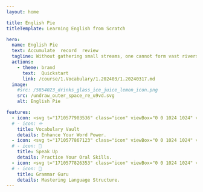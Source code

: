 ```yaml
---
layout: home

title: English Pie
titleTemplate: Learning English from Scratch

hero:
  name: English Pie
  text: Accumulate  record  review
  tagline: Without gathering small streams, one cannot form vast rivers and seas.
  actions:
    - theme: brand
      text:  Quickstart
      link: /course/1.Vocabulary/1.202403/1.20240317.md
  image:
    #src: /5854023_drinks_glass_ice_juice_lemon_icon.png
    src: /undraw_outer_space_re_u9vd.svg
    alt: English Pie

features:
  - icon: <svg t="1710577903536" class="icon" viewBox="0 0 1024 1024" version="1.1" xmlns="http://www.w3.org/2000/svg" p-id="13420" width="32" height="32"><path d="M940.8 166.4v179.2h32c19.2 0 38.4 19.2 38.4 38.4s-19.2 38.4-38.4 38.4h-96c32 51.2 32 121.6 0 179.2h96c19.2 0 38.4 19.2 38.4 38.4s-19.2 38.4-38.4 38.4h-32v179.2h32c19.2 0 38.4 19.2 38.4 38.4s-19.2 38.4-38.4 38.4H281.6c-128 0-198.4-153.6-134.4-256H51.2c-19.2 0-38.4-19.2-38.4-38.4s19.2-38.4 38.4-38.4h32V422.4H51.2C32 422.4 12.8 403.2 12.8 384s19.2-38.4 38.4-38.4h96c-64-102.4 6.4-256 134.4-256h691.2c19.2 0 38.4 19.2 38.4 38.4s-19.2 38.4-38.4 38.4h-32z m-198.4 256H128v179.2h614.4c19.2 0 44.8-12.8 57.6-25.6 32-38.4 32-96 0-128-19.2-12.8-38.4-25.6-57.6-25.6z m153.6 256H281.6c-19.2 0-44.8 12.8-57.6 25.6-51.2 51.2-19.2 153.6 57.6 153.6H896v-179.2z m0-332.8V166.4H281.6c-76.8 0-102.4 102.4-57.6 153.6 12.8 12.8 32 25.6 57.6 25.6H896z" fill="#FFB8D2" p-id="13421"></path></svg>
  # - icon: ✏
    title: Vocabulary Vault
    details: Enhance Your Word Power.
  - icon: <svg t="1710577867123" class="icon" viewBox="0 0 1024 1024" version="1.1" xmlns="http://www.w3.org/2000/svg" p-id="12232" width="32" height="32"><path d="M196.2527 522.5953m-93.9781 0a4.497 4.497 0 1 0 187.9562 0 4.497 4.497 0 1 0-187.9562 0ZM421.8253 231.1523c0 0-11.264-11.7238-37.6372-11.7238-28.8601 0-52.2449 23.3848-52.2449 52.2449 0 31.7649 25.0567 45.9964 36.7595 49.6327 65.745 42.8617 109.3799 116.7569 109.3799 201.0802 0 84.4904-43.7812 158.511-109.7561 201.31-13.2493 4.2423-36.3833 15.0256-36.3833 49.5282 0 28.8601 23.3848 52.2449 52.2449 52.2449 26.3732 0 37.6372-11.7238 37.6372-11.7238 96.5695-61.1056 160.8934-168.5629 160.8934-291.2967S518.3948 292.2371 421.8253 231.1523zM646.2694 37.6999c0 0-16.9064-6.353-42.6527-6.353-34.6279 0-62.6939 28.0869-62.6939 62.6939 0 24.4924 49.6118 53.3525 66.6854 62.2759 87.855 88.6909 142.2942 210.526 142.2942 345.2343 0 147.9784-65.7868 280.2416-169.3571 370.2282-23.1758 9.1951-39.6225 31.744-39.6225 58.1799 0 34.607 28.066 62.6939 62.6939 62.6939 28.2749 0 45.5784-8.6309 45.5784-8.6309 137.8429-111.0727 226.095-281.2029 226.095-472.0222C875.2901 319.8642 785.7633 148.7099 646.2694 37.6999z" fill="#FFB8D2" p-id="12233"></path></svg>
  # - icon: 🌟
    title: Speak Up
    details: Practice Your Oral Skills.
  - icon: <svg t="1710577826353" class="icon" viewBox="0 0 1024 1024" version="1.1" xmlns="http://www.w3.org/2000/svg" p-id="11087" width="32" height="32"><path d="M146.285714 146.285714h73.142857a73.142857 73.142857 0 0 1 73.142858 73.142857v548.571429H73.142857V219.428571a73.142857 73.142857 0 0 1 73.142857-73.142857zM475.428571 365.714286h73.142858a73.142857 73.142857 0 0 1 73.142857 73.142857v329.142857H402.285714V438.857143a73.142857 73.142857 0 0 1 73.142857-73.142857zM804.571429 256h73.142857a73.142857 73.142857 0 0 1 73.142857 73.142857v438.857143h-219.428572V329.142857a73.142857 73.142857 0 0 1 73.142858-73.142857z" fill="#FFB8D2" p-id="11088"></path><path d="M73.142857 804.571429m36.571429 0l804.571428 0q36.571429 0 36.571429 36.571428l0 0q0 36.571429-36.571429 36.571429l-804.571428 0q-36.571429 0-36.571429-36.571429l0 0q0-36.571429 36.571429-36.571428Z" fill="#FFB8D2" p-id="11089"></path></svg>
  # - icon: 🌌
    title: Grammar Guru
    details: Mastering Language Structure.
---
```


<style>
:root {
   --vp-home-hero-name-color: transparent;
  --vp-home-hero-name-background: -webkit-linear-gradient(
    315deg,
    #FF69B4  10%,
    #FFB8D2
  );

  --vp-home-hero-image-background-image: linear-gradient(
    -45deg,
    #FF69B4 50%,
    #FFB8D2 50%
  );
  --vp-home-hero-image-filter: blur(40px);

  /* 1.0.0-beta.7 及以前版本配色方案 */
  --vp-button-brand-bg: #FFB8D2;
  --vp-button-brand-hover-border: #FFB8D2;

  --vp-c-brand-1: #FFB8D2;
  --vp-c-brand-2: #FFB8D2;
  --vp-c-brand-3: #FFB8D2;


}

@media (min-width: 640px) {
  :root {
    --vp-home-hero-image-filter: blur(56px);
  }
}

@media (min-width: 960px) {
  :root {
    --vp-home-hero-image-filter: blur(68px);
  }
}
</style>
